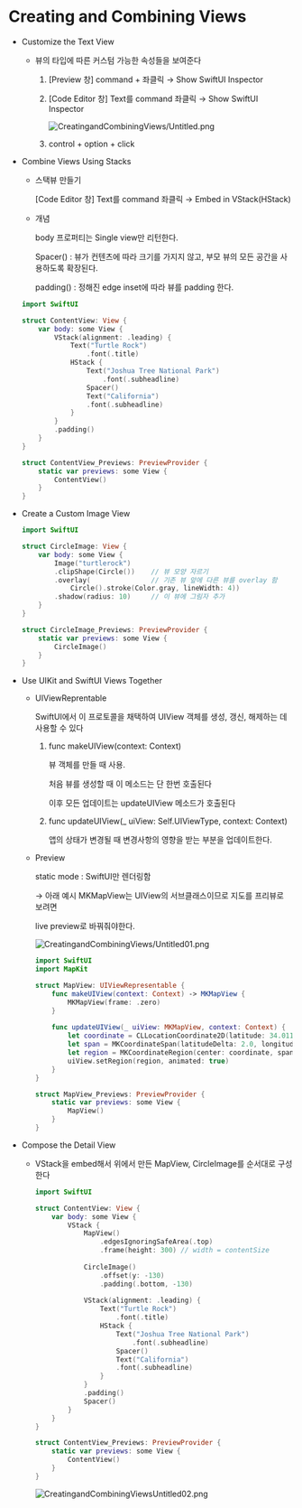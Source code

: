 # Creating and Combining Views

- Customize the Text View
    - 뷰의 타입에 따른 커스텀 가능한 속성들을 보여준다
        1. [Preview 창] command + 좌클릭 → Show SwiftUI Inspector
        2. [Code Editor 창] Text를 command 좌클릭 → Show SwiftUI Inspector

            ![CreatingandCombiningViews/Untitled.png](CreatingandCombiningViews/Untitled.png)

        3. control + option + click
- Combine Views Using Stacks
    - 스택뷰 만들기

        [Code Editor 창] Text를 command 좌클릭 → Embed in VStack(HStack)

    - 개념

        body 프로퍼티는 Single view만 리턴한다.

        Spacer() : 뷰가 컨텐츠에 따라 크기를 가지지 않고, 부모 뷰의 모든 공간을 사용하도록 확장된다.

        padding() : 정해진 edge inset에 따라 뷰를 padding 한다.

    ```swift
    import SwiftUI

    struct ContentView: View {
        var body: some View {
            VStack(alignment: .leading) {
                Text("Turtle Rock")
                    .font(.title)
                HStack {
                    Text("Joshua Tree National Park")
                        .font(.subheadline)
                    Spacer()
                    Text("California")
                    .font(.subheadline)
                }
            }
            .padding()
        }
    }

    struct ContentView_Previews: PreviewProvider {
        static var previews: some View {
            ContentView()
        }
    }
    ```

- Create a Custom Image View

    ```swift
    import SwiftUI

    struct CircleImage: View {
        var body: some View {
            Image("turtlerock")
            .clipShape(Circle())    // 뷰 모양 자르기 
            .overlay(               // 기존 뷰 앞에 다른 뷰를 overlay 함
                Circle().stroke(Color.gray, lineWidth: 4))
            .shadow(radius: 10)     // 이 뷰에 그림자 추가
        }
    }

    struct CircleImage_Previews: PreviewProvider {
        static var previews: some View {
            CircleImage()
        }
    }
    ```

- Use UIKit and SwiftUI Views Together
    - UIViewReprentable

        SwiftUI에서 이 프로토콜을 채택하여 UIView 객체를 생성, 갱신, 해제하는 데 사용할 수 있다

        1. func makeUIView(context: Context)

            뷰 객체를 만들 때 사용.

            처음 뷰를 생성할 때 이 메소드는 단 한번 호출된다

            이후 모든 업데이트는 updateUIView 메소드가 호출된다

        2. func updateUIView(_ uiView: Self.UIViewType, context: Context)

            앱의 상태가 변경될 때 변경사항의 영향을 받는 부분을 업데이트한다.

    - Preview

        static mode : SwiftUI만 렌더링함

        → 아래 예시 MKMapView는 UIView의 서브클래스이므로 지도를 프리뷰로 보려면 

        live preview로 바꿔줘야한다.

        ![CreatingandCombiningViews/Untitled01.png](CreatingandCombiningViews/Untitled01.png)

        ```swift
        import SwiftUI
        import MapKit

        struct MapView: UIViewRepresentable {
            func makeUIView(context: Context) -> MKMapView {
                MKMapView(frame: .zero)
            }
            
            func updateUIView(_ uiView: MKMapView, context: Context) {
                let coordinate = CLLocationCoordinate2D(latitude: 34.011286, longitude: -116.166868)
                let span = MKCoordinateSpan(latitudeDelta: 2.0, longitudeDelta: 2.0)
                let region = MKCoordinateRegion(center: coordinate, span: span)
                uiView.setRegion(region, animated: true)
            }
        }

        struct MapView_Previews: PreviewProvider {
            static var previews: some View {
                MapView()
            }
        }
        ```

- Compose the Detail View
    - VStack을 embed해서 위에서 만든 MapView, CircleImage를 순서대로 구성한다

        ```swift
        import SwiftUI

        struct ContentView: View {
            var body: some View {
                VStack {
                    MapView()
                        .edgesIgnoringSafeArea(.top)
                        .frame(height: 300) // width = contentSize
                    
                    CircleImage()
                        .offset(y: -130)
                        .padding(.bottom, -130)
                    
                    VStack(alignment: .leading) {
                        Text("Turtle Rock")
                            .font(.title)
                        HStack {
                            Text("Joshua Tree National Park")
                                .font(.subheadline)
                            Spacer()
                            Text("California")
                            .font(.subheadline)
                        }
                    }
                    .padding()
                    Spacer()
                }
            }
        }

        struct ContentView_Previews: PreviewProvider {
            static var previews: some View {
                ContentView()
            }
        }
        ```

        ![CreatingandCombiningViewsUntitled02.png](CreatingandCombiningViews/Untitled02.png)
